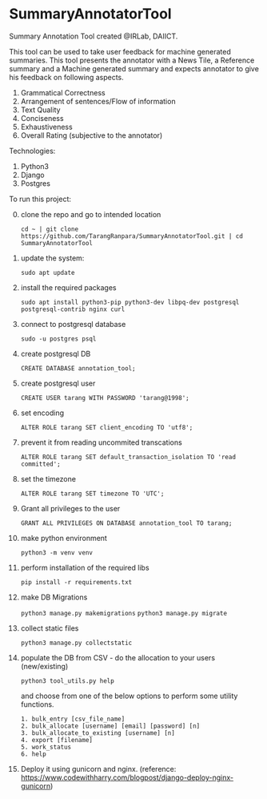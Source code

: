 # SummaryAnnotatorTool

Summary Annotation Tool created @IRLab, DAIICT. 

This tool can be used to take user feedback for machine generated summaries. This tool presents the annotator with a News Tile, a Reference summary and a Machine generated summary and expects annotator to give his feedback on following aspects. 
  
  1. Grammatical Correctness
  2. Arrangement of sentences/Flow of information 
  3. Text Quality 
  4. Conciseness 
  5. Exhaustiveness 
  6. Overall Rating (subjective to the annotator)
  
Technologies: 
  1. Python3 
  2. Django 
  3. Postgres
  
To run this project: 

  0. clone the repo and go to intended location 
  
      `cd ~ | git clone https://github.com/TarangRanpara/SummaryAnnotatorTool.git | cd SummaryAnnotatorTool`
      
  1. update the system: 
  
      `sudo apt update`
  
  2. install the required packages 
  
      `sudo apt install python3-pip python3-dev libpq-dev postgresql postgresql-contrib nginx curl`
  
  3. connect to postgresql database 
      
      `sudo -u postgres psql`
      
  4. create postgresql DB 
  
      `CREATE DATABASE annotation_tool;`
      
  5. create postgresql user 
      
      `CREATE USER tarang WITH PASSWORD 'tarang@1998';`
      
  6. set encoding 
  
      `ALTER ROLE tarang SET client_encoding TO 'utf8';`
      
  7. prevent it from reading uncommited transcations 
      
      `ALTER ROLE tarang SET default_transaction_isolation TO 'read committed';`
      
  8. set the timezone 
  
      `ALTER ROLE tarang SET timezone TO 'UTC';`

  9. Grant all privileges to the user 
      
      `GRANT ALL PRIVILEGES ON DATABASE annotation_tool TO tarang;`
  
  10. make python environment 
      
      `python3 -m venv venv`
      
  11. perform installation of the required libs 
      
      `pip install -r requirements.txt`
      
  13. make DB Migrations
  
      `python3 manage.py makemigrations`
      `python3 manage.py migrate`
      
  14. collect static files
      
      `python3 manage.py collectstatic`
      
  13. populate the DB from CSV - do the allocation to your users (new/existing)
      
      `python3 tool_utils.py help`
      
      and choose from one of the below options to perform some utility functions. 
      
          1. bulk_entry [csv_file_name]
          2. bulk_allocate [username] [email] [password] [n]
          3. bulk_allocate_to_existing [username] [n]
          4. export [filename]
          5. work_status
          6. help


  14. Deploy it using gunicorn and nginx. 
      (reference: https://www.codewithharry.com/blogpost/django-deploy-nginx-gunicorn)
          
          
